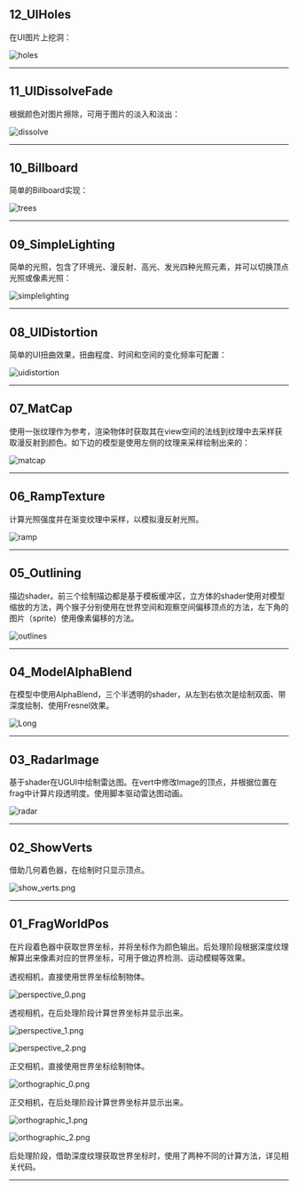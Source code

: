 ## 12_UIHoles

在UI图片上挖洞：

![holes](GALLERY/12_UIHoles/holes.png)
***
## 11_UIDissolveFade

根据颜色对图片擦除，可用于图片的淡入和淡出：

![dissolve](GALLERY/11_UIDissolveFade/dissolve.gif)
***
## 10_Billboard

简单的Billboard实现：

![trees](GALLERY/10_Billboard/trees.gif)
***
## 09_SimpleLighting

简单的光照，包含了环境光、漫反射、高光、发光四种光照元素，并可以切换顶点光照或像素光照：

![simplelighting](GALLERY/09_SimpleLighting/simplelighting.png)
***
## 08_UIDistortion

简单的UI扭曲效果，扭曲程度、时间和空间的变化频率可配置：

![uidistortion](GALLERY/08_UIDistortion/uidistortion.gif)
***
## 07_MatCap

使用一张纹理作为参考，渲染物体时获取其在view空间的法线到纹理中去采样获取漫反射到颜色。如下边的模型是使用左侧的纹理来采样绘制出来的：

![matcap](GALLERY/07_MatCap/matcap.png)
***
## 06_RampTexture

计算光照强度并在渐变纹理中采样，以模拟漫反射光照。

![ramp](GALLERY/06_RampTexture/ramp.png)
***
## 05_Outlining

描边shader。前三个绘制描边都是基于模板缓冲区，立方体的shader使用对模型缩放的方法，两个猴子分别使用在世界空间和观察空间偏移顶点的方法，左下角的图片（sprite）使用像素偏移的方法。

![outlines](GALLERY/05_Outlining/outlines.png)
***
## 04_ModelAlphaBlend

在模型中使用AlphaBlend，三个半透明的shader，从左到右依次是绘制双面、带深度绘制、使用Fresnel效果。

![Long](GALLERY/04_ModelAlphaBlend/Long.gif)
***
## 03_RadarImage

基于shader在UGUI中绘制雷达图。在vert中修改Image的顶点，并根据位置在frag中计算片段透明度。使用脚本驱动雷达图动画。

![radar](GALLERY/03_RadarImage/radar.gif)
***
## 02_ShowVerts

借助几何着色器，在绘制时只显示顶点。

![show_verts.png](GALLERY/02_ShowVerts/show_verts.png)
***
## 01_FragWorldPos

在片段着色器中获取世界坐标，并将坐标作为颜色输出。后处理阶段根据深度纹理解算出来像素对应的世界坐标，可用于做边界检测、运动模糊等效果。

透视相机，直接使用世界坐标绘制物体。

![perspective_0.png](GALLERY/01_FragWorldPos/perspective_0.png)

透视相机，在后处理阶段计算世界坐标并显示出来。

![perspective_1.png](GALLERY/01_FragWorldPos/perspective_1.png)

![perspective_2.png](GALLERY/01_FragWorldPos/perspective_2.png)

正交相机，直接使用世界坐标绘制物体。

![orthographic_0.png](GALLERY/01_FragWorldPos/orthographic_0.png)

正交相机，在后处理阶段计算世界坐标并显示出来。

![orthographic_1.png](GALLERY/01_FragWorldPos/orthographic_1.png)

![orthographic_2.png](GALLERY/01_FragWorldPos/orthographic_2.png)

后处理阶段，借助深度纹理获取世界坐标时，使用了两种不同的计算方法，详见相关代码。
***
